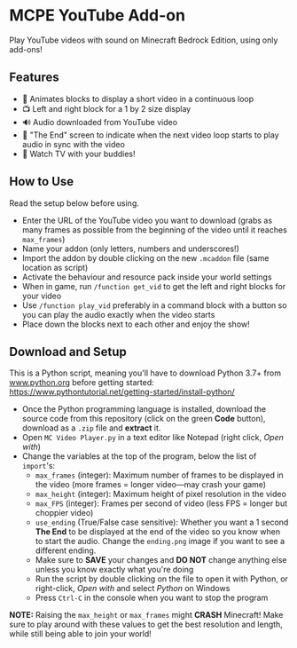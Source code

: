 ﻿# MCPE YouTube Add-on

Play YouTube videos with sound on Minecraft Bedrock Edition, using only add-ons!

## Features
- 🎥 Animates blocks to display a short video in a continuous loop
- 📺 Left and right block for a 1 by 2 size display
- 🔊 Audio downloaded from YouTube video
- 🎫 "The End" screen to indicate when the next video loop starts to play audio in sync with the video
- 🍿 Watch TV with your buddies!

## How to Use
Read the setup below before using.
- Enter the URL of the YouTube video you want to download (grabs as many frames as possible from the beginning of the video until it reaches `max_frames`)
- Name your addon (only letters, numbers and underscores!)
- Import the addon by double clicking on the new `.mcaddon` file (same location as script)
- Activate the behaviour and resource pack inside your world settings
- When in game, run `/function get_vid` to get the left and right blocks for your video
- Use `/function play_vid` preferably in a command block with a button so you can play the audio exactly when the video starts
- Place down the blocks next to each other and enjoy the show!

## Download and Setup

This is a Python script, meaning you'll have to download Python 3.7+ from www.python.org before getting started: https://www.pythontutorial.net/getting-started/install-python/
- Once the Python programming language is installed, download the source code from this repository (click on the green **Code** button), download as a `.zip` file and **extract** it.
- Open `MC Video Player.py` in a text editor like Notepad (right click, *Open with*)
- Change the variables at the top of the program, below the list of `import`'s:
  -  `max_frames` (integer): Maximum number of frames to be displayed in the video (more frames = longer video—may crash your game)
  -  `max_height` (integer): Maximum height of pixel resolution in the video
  -  `max_FPS` (integer): Frames per second of video (less FPS = longer but choppier video)
  -  `use_ending` (True/False case sensitive): Whether you want a 1 second **The End** to be displayed at the end of the video so you know when to start the audio. Change the `ending.png` image if you want to see a different ending.
  -  Make sure to **SAVE** your changes and **DO NOT** change anything else unless you know exactly what you're doing
  -  Run the script by double clicking on the file to open it with Python, or right-click, *Open with* and select *Python* on Windows
  -  Press `Ctrl-C` in the console when you want to stop the program

**NOTE:** Raising the `max_height` or `max_frames` might **CRASH** Minecraft! Make sure to play around with these values to get the best resolution and length, while still being able to join your world!
